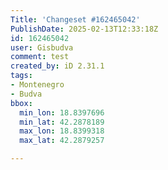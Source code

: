 ```yaml
---
Title: 'Changeset #162465042'
PublishDate: 2025-02-13T12:33:18Z
id: 162465042
user: Gisbudva
comment: test
created_by: iD 2.31.1
tags:
- Montenegro
- Budva
bbox:
  min_lon: 18.8397696
  min_lat: 42.2878189
  max_lon: 18.8399318
  max_lat: 42.2879257

---
```

